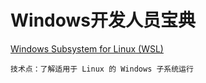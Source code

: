 # Windows开发人员宝典
[Windows Subsystem for Linux (WSL)](https://docs.microsoft.com/zh-cn/windows/wsl/about)
```
技术点：了解适用于 Linux 的 Windows 子系统运行
```